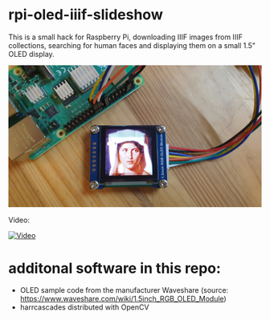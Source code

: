 # rpi-oled-iiif-slideshow

This is a small hack for Raspberry Pi, downloading IIIF images from IIIF collections, searching for human faces and displaying them on a small 1.5" OLED display.

![iiif oled pi](iiif-oled-pi.jpg)

Video:

[![Video](https://img.youtube.com/vi/0qnPrSpig1E/0.jpg)](https://www.youtube.com/watch?v=0qnPrSpig1E)


# additonal software in this repo:
- OLED sample code from the manufacturer Waveshare (source: https://www.waveshare.com/wiki/1.5inch_RGB_OLED_Module)
- harrcascades distributed with OpenCV
